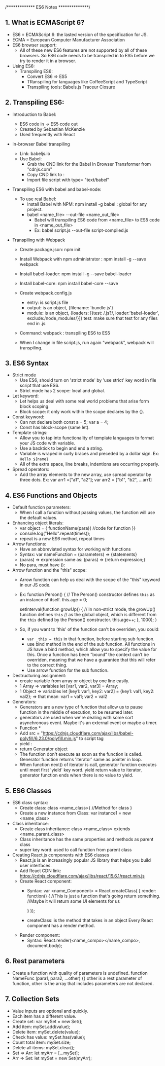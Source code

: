/************* ES6 Notes **************/
## 1. What is ECMAScript 6?
- ES6 = ECMAScript 6: the lasted version of the specification for JS.
- ECMA = European Computer Manufacturer Association
- ES6 browser support:
	+ All of these new ES6 features are not supported by all of these browsers. So ES6 code needs to be transpiled in to ES5 before we try to render it in a browser.
- Using ES6:
	+ Transpiling ES6:
		- Convert ES6 => ES5
		- TRanspiling for languages like CoffeeScript and TypeScript
		- Transpiling  tools:
			Babels.js
			Traceur
			Closure
## 2. Transpiling ES6:
- Introduction to Babel:
	+ ES6 code in -> ES5 code out
	+ Created by Sebastian McKenzie
	+ Used frequently with React
- In-browser Babel transpiling
	+ Link: babeljs.io
	+ Use Babel:
		- Grab the CND link for the Babel In Browser Transformer from "cdnjs.com"
		- Copy CND link to : <script src="CND link" ></script>
		- Import file script with type= "text/babel"
- Transpiling ES6 with babel and babel-node:
	+ To use real Babel:
		- Install Babel with NPM: npm install -g babel : global for any project.
		- babel <name_file> --out-file <name_out_file>
			+ Babel will transpiling ES6 code from <name_file> to ES5 code in <name_out_file>
			+ Ex: babel script.js --out-file script-compiled.js

- Transpiling with Webpack
	+ Create package.json: npm init
	+ Install Webpack with npm administrator : npm install -g --save webpack
	+ Install babel-loader: npm install -g --save babel-loader
	+ Install babel-core: npm install babel-core --save
	+ Create webpack.config.js
		- entry: is script.js file
		- output: is an object, {filename: 'bundle.js'}
		- module: is an object, {loaders: [{test: /\.js?/, loader:'babel-loader', exclude:/node_modules/}]}
			test: make sure that test for any files end in .js

	+ Command: webpack : transpiling ES6 to ES5
	+ When I change in file script.js, run again "webpack", webpack will transpiling.

## 3. ES6 Syntax
- Strict mode
	+ Use ES6, should turn on 'strict mode' by 'use strict' key word in file script that use ES6.
	+ Strict mode has 2 scope: local and global.
- Let keyword:
	+ Let helps us deal with some real world problems that arise form block scoping.
	+ Block scope:  it only work within the scope declares by the {}.
- Const keyword:
	+ Can not declare both
		const a = 5;
		var a = 4;
	+ Const has block-scope (same let).
- Template strings:
	+ Allow you to tap into functionality of template languages to format your JS code with variable.
	+ Use a backtick to begin and end a string.
	+ Variable is wraped in curly braces and preceded by a dollar sign.
	Ex: `Hello ${name}`
	+ All of the extra space, line breaks, indentions are occurring properly.
- Spread operators:
	+ Add the array elements to the new array, use spread operator by three dots.
	Ex: var arr1 =["a1", "a2"];
	var arr2 = ["b1", "b2", ...arr1]

## 4. ES6 Functions and Objects
- Default function parameters:
	+ When I call a function without passing values, the function will use the default values.
- Enhancing object literals:
	+ var object = { functionName(para){ //code for function }}
	+ console.log("Hello".repeat(times));
	+ repeat is a new ES6 method, repeat times
- Arrow functions:
	+ Have an abbreviated syntax for working with functions
	+ Syntax: var nameFunction  = (parameters) => {statements}
	+ (paras) => expression
		same as: (paras) => {return expression;}
	+ No para, must have ():
- Arrow function and the "this" scope:
	+ Arrow function can help us deal with the scope of the "this" keyword in our JS code.
	+ Ex:
	function Person() {
	  // The Person() constructor defines `this` as an instance of itself.
	  this.age = 0;

	  setInterval(function growUp() {
	    // In non-strict mode, the growUp() function defines `this`
	    // as the global object, which is different from the `this` defined by the Person() constructor.
	    this.age++;
	  }, 1000);
	}
	+ So, if you want to 'this' of the function can't be overriden, you could:
		- `var _this = this` in that function, before starting sub function.
		- use bind method in the end of the sub function. All functions in JS have a bind method, which allow you to specify the value for this. Once a function has been “bound” the context can’t be overriden, meaning that we have a guarantee that this will refer to the correct thing.
		- Use arrow function for the sub function.
- Destructuring assignment:
	+ create variable from array or object by one line easily.
	+ 1 Array => variables
		let [var1, var2, var3] = Array;
	+ 1 Object => variables
		let [key1: var1, key2: var2] = {key1: val1, key2: val2};
		=> that mean: var1 = val1; var2 = val2  
- Generators:
	+ Generators are a new type of function that allow us to pause function in the middle of execution, to be resumed later.
	+ generators are used when we're dealing with some sort asynchronous event. Maybe it's an external event or maybe a timer.
	+ Function *
	+ Add src = "https://cdnjs.cloudflare.com/ajax/libs/babel-polyfill/6.23.0/polyfill.min.js" to script tag
	+ yield :
	+ return Generator object
	+ The function don't execute as soon as the function is called. Generator function returns 'iterator' same as pointer in loop.
	+ When function next() of iterator is call, generator function executes until meet first 'yield' key word. yield return value to iterator, generator function ends when there is no value to yield.

## 5. ES6 Classes
- ES6 class syntax:
	+ Create class:
		class <name_class>{
			//Method for class
		}
	+ Create a new instance from Class:
		var instance1 = new <name_class>
- Class inheritance:
	+ Create class inheritance:
		class <name_class> extends <name_parent_class>
	+ Class inheritance has the same properties and methods as parent class
	+ super key word: used to call function from parent class
- Creating React.js components with ES6 classes
	+ React.js is an increasingly popular JS library that helps you build user interfaces.
	+ Add React CDN link: https://cdnjs.cloudflare.com/ajax/libs/react/15.6.1/react.min.js
	+ Create React component:
		- Syntax:
		var <name_Component> = React.createClass(
		{
			render: function() {
				//This is just a function that's going return something.
				//Maybe it will return some UI elements for us

			}
		});

		- createClass: is the method that takes in an object
		 Every React component has a render method.
	+ Render component:
		- Syntax: React.render(<name_compo></name_compo>, document.body);

## 6. Rest parameters
- Create a function with quality of parameters is undefined.
function NameFunc (para1, para2, ...other) {}
other is a rest parameter of function, other is the array that includes parameters are not declared.

## 7. Collection Sets
- Value inputs are optional and quickly.
- Each item has a different value.
- Create set: var mySet = new Set();
- Add item: mySet.add(value);
- Delete item: mySet.delete(value);
- Check has value: mySet.has(value);
- Count total item: mySet.size;
- Delete all items: mySet.clear();
- Set => Arr:
	let myArr = [...mySet];
- Arr => Set:
	let mySet = new Set(myArr);
